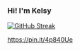 ### Hi! I'm Kelsy

   [![GitHub Streak](https://streak-stats.demolab.com/?user=Kelsy-Dev)](https://git.io/streak-stats)
   
https://pin.it/4p840Ue
   


<!--
**Kelsy-Dev/Kelsy-Dev** is a ✨ _special_ ✨ repository because its `README.md` (this file) appears on your GitHub profile.

Here are some ideas to get you started:

- 🔭 I’m currently working on ...
- 🌱 I’m currently learning ...
- 👯 I’m looking to collaborate on ...
- 🤔 I’m looking for help with ...
- 💬 Ask me about ...
- 📫 How to reach me: ...
- 😄 Pronouns: ...
- ⚡ Fun fact: ...
-->
